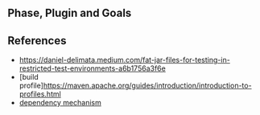 ## Phase, Plugin and Goals

## References
- https://daniel-delimata.medium.com/fat-jar-files-for-testing-in-restricted-test-environments-a6b1756a3f6e
- [build profile]https://maven.apache.org/guides/introduction/introduction-to-profiles.html
- [dependency mechanism](https://maven.apache.org/guides/introduction/introduction-to-dependency-mechanism.html)
